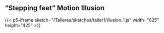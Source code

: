 ## “Stepping feet” Motion Illusion

{{< p5-iframe sketch="/Talleres/sketches/taller1/illusion_1.js" width="625" height="425" >}}